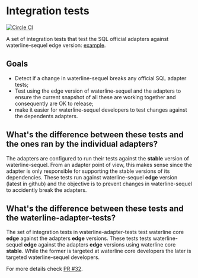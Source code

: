 Integration tests
==========================
[![Circle CI](https://img.shields.io/circleci/project/balderdashy/waterline-sequel/master.svg?style=shield)](https://circleci.com/gh/balderdashy/waterline-sequel/tree/master)

A set of integration tests that test the SQL official adapters against waterline-sequel edge version: [example](https://travis-ci.org/balderdashy/waterline-sequel/jobs/56144647#L404).


## Goals

 * Detect if a change in waterline-sequel breaks any official SQL adapter tests;
 * Test using the edge version of waterline-sequel and the adapters to ensure the current snapshot of all these are working together and consequently are OK to release;
 * make it easier for waterline-sequel developers to test changes against the dependents adapters.


## What's the difference between these tests and the ones ran by the individual adapters?

The adapters are configured to run their tests against the **stable** version of waterline-sequel. From an adapter point of view, this makes sense since the adapter is only responsible for supporting the stable versions of its dependencies. These tests run against waterline-sequel **edge** version (latest in github) and the objective is to prevent changes in waterline-sequel to accidently break the adapters.


## What's the difference between these tests and the waterline-adapter-tests?

The set of integration tests in waterline-adapter-tests test waterline core **edge** against the adapters **edge** versions. These tests tests waterline-sequel **edge** against the adapters **edge** versions using waterline core **stable**. While the former is targeted at waterline core developers the later is targeted waterline-sequel developers.


For more details check [PR #32](https://github.com/balderdashy/waterline-sequel/pull/32).
